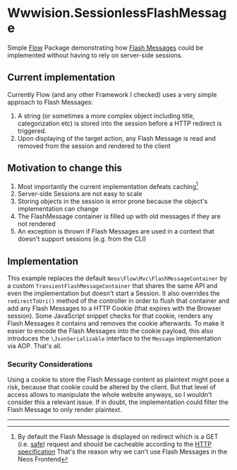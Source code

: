 # Wwwision.SessionlessFlashMessage

Simple [Flow](https://flow.neos.io/) Package demonstrating how [Flash Messages](http://api.rubyonrails.org/classes/ActionDispatch/Flash.html)
could be implemented without having to rely on server-side sessions.

## Current implementation

Currently Flow (and any other Framework I checked) uses a very simple
approach to Flash Messages:

1. A string (or sometimes a more complex object including title, categorization
   etc) is stored into the session before a HTTP redirect is triggered.
2. Upon displaying of the target action, any Flash Message is read and
   removed from the session and rendered to the client

## Motivation to change this

1. Most importantly the current implementation defeats caching[^1]
2. Server-side Sessions are not easy to scale
3. Storing objects in the session is error prone because the object's
   implementation can change
4. The FlashMessage container is filled up with old messages if they are
   not rendered
5. An exception is thrown if Flash Messages are used in a context that
   doesn't support sessions (e.g. from the CLI)

## Implementation

This example replaces the default `Neos\Flow\Mvc\FlashMessageContainer` by
a custom `TransientFlashMessageContainer` that shares the same API and even
the implementation but doesn't start a Session.
It also overrides the `redirectToUri()` method of the controller in order
to flush that container and add any Flash Messages to a HTTP Cookie (that
expires with the Browser session).
Some JavaScript snippet checks for that cookie, renders any Flash Messages
it contains and removes the cookie afterwards.
To make it easier to encode the Flash Messages into the cookie payload,
this also introduces the `\JsonSerializable` interface to the `Message`
implementation via AOP.
That's all.

### Security Considerations

Using a cookie to store the Flash Message content as plaintext might pose
a risk, because that cookie could be altered by the client.
But that level of access allows to manipulate the whole website anyways,
so I wouldn't consider this a relevant issue.
If in doubt, the implementation could filter the Flash Message to only
render plaintext.

----------

[^1]: By default the Flash Message is displayed on redirect which is a
      GET (i.e. [safe](https://tools.ietf.org/html/rfc7231#section-4.2.1))
      request and should be cacheable according to the [HTTP specification](https://tools.ietf.org/html/rfc7231#section-4.2.3)
      That's the reason why we can't use Flash Messages in the Neos Frontend